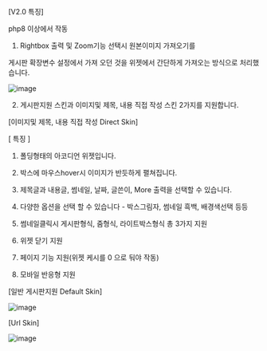 [V2.0 특징]

php8 이상에서 작동

1. Rightbox 출력 및 Zoom기능 선택시 원본이미지 가져오기를 

게시판 확장변수 설정에서 가져 오던 것을 위젯에서 간단하게 가져오는 방식으로 처리했습니다.

![image](https://github.com/user-attachments/assets/6f4a5500-20e8-4f11-b2d6-d45a4e350c21)


2. 게시판지원 스킨과 이미지및 제목, 내용 직접 작성 스킨 2가지를 지원합니다.

[이미지및 제목, 내용 직접 작성 Direct Skin] 

 

[ 특징 ]

1. 폴딩형태의 아코디언 위젯입니다.

2. 박스에 마우스hover시 이미지가 반듯하게 펼쳐집니다. 

3. 제목글과 내용글, 썸네일, 날짜, 글쓴이, More 출력을 선택할 수 있습니다.

4. 다양한 옵션을 선택 할 수 있습니다 - 박스그림자, 썸네일 흑백, 배경색선택 등등

5. 썸네일클릭시 게시판형식, 줌형식, 라이트박스형식 총 3가지 지원

6. 위젯 닫기 지원

7. 페이지 기능 지원(위젯 케시를 0 으로 둬야 작동)  

8. 모바일 반응형 지원

 

[일반 게시판지원 Default Skin] 

![image](https://github.com/user-attachments/assets/7cbe729b-3956-492c-a786-1878205401ba)


 

[Url Skin]

![image](https://github.com/user-attachments/assets/924c8566-caed-4416-bb89-a9e8233047a3)

